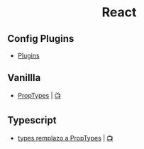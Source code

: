<h1 align="center">React</h1>

## Config Plugins

- [Plugins](plugins.md)

## Vanillla

- [PropTypes](https://github.com/jhonPariona/react/blob/6b5f65cf6c191b10f9f20e3043f12ea759e2a397/types.tsx#L6) | [📺](https://codesandbox.io/s/proptypes-5z7yc?file=/src/App.js)

## Typescript

- [types remplazo a PropTypes](https://github.com/jhonPariona/react/blob/6b5f65cf6c191b10f9f20e3043f12ea759e2a397/types.tsx#L30) | [📺](https://codesandbox.io/s/name-tag-forked-d9hby?file=/src/Application.tsx)
